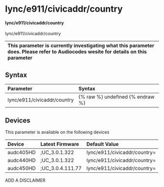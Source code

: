 ﻿---
description: lync/e911/civicaddr/country
search: false
---

# lync/e911/civicaddr/country

#### lync/e911/civicaddr/country

lync/e911/civicaddr/country


| This parameter is currently investigating what this parameter does. Please refer to Audiocodes wesite for details on this parameter | 
| :--- |

## Syntax
| Parameter | Syntax |
| :--- | :--- |
|lync/e911/civicaddr/country | {% raw %} undefined {% endraw %}|

## Devices
This parameter is available on the following devices

| Device | Latest Firmware | Default Value |
|:---|:---|:---|
| audc405HD | ;UC_3.0.1.322 | lync/e911/civicaddr/country= 
| audc440HD | ;UC_3.0.1.322 | lync/e911/civicaddr/country= 
| audc450HD | ;UC_3.0.4.111.77 | lync/e911/civicaddr/country= 

ADD A DISCLAIMER

